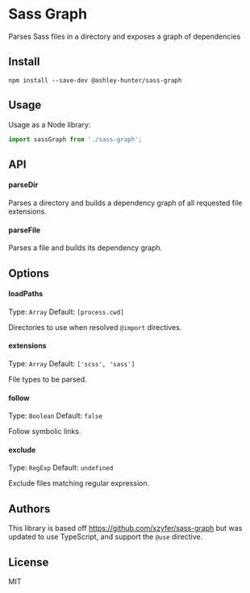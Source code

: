 # Sass Graph

Parses Sass files in a directory and exposes a graph of dependencies

## Install

```
npm install --save-dev @ashley-hunter/sass-graph
```

## Usage

Usage as a Node library:

```js
import sassGraph from './sass-graph';
```

## API

#### parseDir

Parses a directory and builds a dependency graph of all requested file extensions.

#### parseFile

Parses a file and builds its dependency graph.

## Options

#### loadPaths

Type: `Array`
Default: `[process.cwd]`

Directories to use when resolved `@import` directives.

#### extensions

Type: `Array`
Default: `['scss', 'sass']`

File types to be parsed.

#### follow

Type: `Boolean`
Default: `false`

Follow symbolic links.

#### exclude

Type: `RegExp`
Default: `undefined`

Exclude files matching regular expression.

## Authors

This library is based off https://github.com/xzyfer/sass-graph but was updated to use TypeScript, and support the `@use` directive.

## License

MIT
